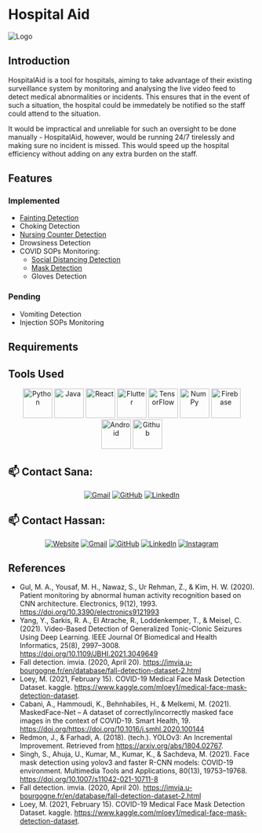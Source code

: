 # Hospital Aid

![Logo](https://github.com/HxnDev/HospitalAid/blob/main/Logo/Hospital%20Aid%20Logo.png)

## Introduction
HospitalAid is a tool for hospitals, aiming to take advantage of their existing surveillance system by monitoring and analysing the live video feed to detect medical abnormalities or incidents. This ensures that in the event of such a situation, the hospital could be immedately be notified so the staff could attend to the situation. 

It would be impractical and unreliable for such an oversight to be done manually - HospitalAid, however, would be running 24/7 tirelessly and making sure no incident is missed. This would speed up the hospital efficiency without adding on any extra burden on the staff.

## Features

### Implemented
- [Fainting Detection](https://github.com/HxnDev/HospitalAid/tree/main/Fainting%20Detection)
- Choking Detection
- [Nursing Counter Detection](https://github.com/HxnDev/HospitalAid/blob/main/Nursing%20Counter%20Monitoring)
- Drowsiness Detection
- COVID SOPs Monitoring:
  - [Social Distancing Detection](https://github.com/HxnDev/HospitalAid/tree/main/Social%20Distancing%20Monitoring)
  - [Mask Detection](https://github.com/HxnDev/HospitalAid/tree/main/Mask%20Detection)
  - Gloves Detection

### Pending
- Vomiting Detection
- Injection SOPs Monitoring

## Requirements

## Tools Used
<p align="center">
<img src="https://cdn.worldvectorlogo.com/logos/python-5.svg" alt="Python" width="60" height="60"/> 
<img src="https://cdn.worldvectorlogo.com/logos/java-14.svg" alt="Java" width="60" height="60"/> 
<img src="https://cdn.worldvectorlogo.com/logos/react-2.svg" alt="React"  width="60" height="60"/> 
<img src="https://cdn.worldvectorlogo.com/logos/flutter.svg" alt="Flutter"  width="60" height="60"/> 
<img src="https://cdn.worldvectorlogo.com/logos/tensorflow-2.svg" alt="TensorFlow"  width="60" height="60"/> 
<img src="https://cdn.worldvectorlogo.com/logos/numpy-1.svg" alt="NumPy"  width="60" height="60"/> 
<img src="https://cdn.worldvectorlogo.com/logos/firebase-1.svg" alt="Firebase"  width="60" height="60"/> 
<img src="https://cdn.worldvectorlogo.com/logos/android-4.svg" alt="Android"  width="60" height="60"/> 
<img src="https://cdn.worldvectorlogo.com/logos/github-icon-1.svg" alt="Github" width="60" height="60"/> 
												      </p>

## 📫 Contact Sana: 
<p align="center">
	<a href="mailto:sanakahnn@gmail.com"><img src="https://img.icons8.com/bubbles/50/000000/gmail.png" alt="Gmail"/></a>
	<a href="https://github.com/sanaa-khan"><img src="https://img.icons8.com/bubbles/50/000000/github.png" alt="GitHub"/></a>
	<a href="https://www.linkedin.com/in/sana-khan-95a9771b3/"><img src="https://img.icons8.com/bubbles/50/000000/linkedin.png" alt="LinkedIn"/></a>
	
</p>

## 📫 Contact Hassan: 
<p align="center">
  <a href="http://www.hxndev.com/"><img src="https://img.icons8.com/bubbles/50/000000/web.png" alt="Website"/></a>
	<a href="mailto:chhxnshah@gmail.com"><img src="https://img.icons8.com/bubbles/50/000000/gmail.png" alt="Gmail"/></a>
	<a href="https://github.com/HxnDev"><img src="https://img.icons8.com/bubbles/50/000000/github.png" alt="GitHub"/></a>
	<a href="https://www.linkedin.com/in/hassan-shahzad-2a6617212/"><img src="https://img.icons8.com/bubbles/50/000000/linkedin.png" alt="LinkedIn"/></a>
	<a href="https://www.instagram.com/hxn_photography/?hl=en"><img src="https://img.icons8.com/bubbles/50/000000/instagram.png" alt="Instagram"/></a>
	
</p>

## References
- Gul, M. A., Yousaf, M. H., Nawaz, S., Ur Rehman, Z., & Kim, H. W. (2020). Patient monitoring by abnormal human activity recognition based on CNN architecture. Electronics, 9(12), 1993. https://doi.org/10.3390/electronics9121993 
- Yang, Y., Sarkis, R. A., El Atrache, R., Loddenkemper, T., & Meisel, C. (2021). Video-Based Detection of Generalized Tonic-Clonic Seizures Using Deep Learning. IEEE Journal Of Biomedical and Health Informatics, 25(8), 2997–3008. https://doi.org/10.1109/JBHI.2021.3049649 
- Fall detection. imvia. (2020, April 20). https://imvia.u-bourgogne.fr/en/database/fall-detection-dataset-2.html
- Loey, M. (2021, February 15). COVID-19 Medical Face Mask Detection Dataset. kaggle. https://www.kaggle.com/mloey1/medical-face-mask-detection-dataset.
- Cabani, A., Hammoudi, K., Behnhabiles, H., & Melkemi, M. (2021). MaskedFace-Net – A dataset of correctly/incorrectly masked face images in the context of COVID-19. Smart Health, 19. https://doi.org/https://doi.org/10.1016/j.smhl.2020.100144
- Redmon, J., & Farhadi, A. (2018). (tech.). YOLOv3: An Incremental Improvement. Retrieved from https://arxiv.org/abs/1804.02767. 
- Singh, S., Ahuja, U., Kumar, M., Kumar, K., & Sachdeva, M. (2021). Face mask detection using yolov3 and faster R-CNN models: COVID-19 environment. Multimedia Tools and Applications, 80(13), 19753–19768. https://doi.org/10.1007/s11042-021-10711-8 
- Fall detection. imvia. (2020, April 20). https://imvia.u-bourgogne.fr/en/database/fall-detection-dataset-2.html
- Loey, M. (2021, February 15). COVID-19 Medical Face Mask Detection Dataset. kaggle. https://www.kaggle.com/mloey1/medical-face-mask-detection-dataset.
